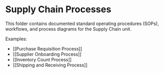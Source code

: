 # Supply Chain Processes

This folder contains documented standard operating procedures (SOPs), workflows, and process diagrams for the Supply Chain unit.

Examples:
- [[Purchase Requisition Process]]
- [[Supplier Onboarding Process]]
- [[Inventory Count Process]]
- [[Shipping and Receiving Process]] 